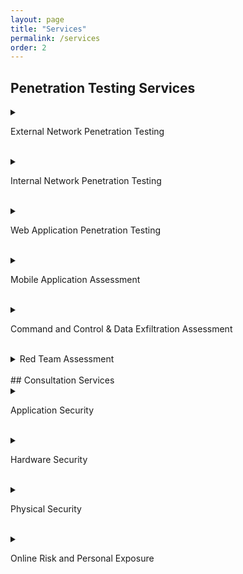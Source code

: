 ```yaml
---
layout: page
title: "Services"
permalink: /services
order: 2
---
```


## Penetration Testing Services
<details>
<summary>

 External Network Penetration Testing

</summary>
Identifying vulnerabilities in your external-facing systems, such as routers, firewalls, and web servers
Providing recommendations for patching vulnerabilities, improving network segmentation, and implementing stronger authentication controls
Testing the effectiveness of your perimeter defenses against simulated cyber attacks
</details>
<br>
<details>
<summary>

 Internal Network Penetration Testing

</summary>
Identifying vulnerabilities in your internal network and systems
Providing recommendations for improving your security posture
</details>
<br>
<details>
<summary>

Web Application Penetration Testing

</summary>
Identifying vulnerabilities in your web applications, such as cross-site scripting (XSS), SQL injection, and weak password policies
Providing recommendations for mitigating these vulnerabilities and implementing secure coding practices
Testing the resilience of your web applications against simulated cyber attacks
</details>
<br>
<details>
<summary>

 Mobile Application Assessment

</summary>
Identifying vulnerabilities in your mobile applications, such as insecure data storage, weak authentication, and lack of transport-level encryption
Providing recommendations for mitigating these vulnerabilities and implementing secure coding practices
Testing the resilience of your mobile applications against simulated cyber attacks
</details>
<br>
<details>
<summary>

 Command and Control & Data Exfiltration Assessment

</summary>
Identifying vulnerabilities that could allow for unauthorized access to your systems or data exfiltration, such as open ports, weak passwords, and unpatched software
Providing recommendations for improving your network security and implementing strong access controls
Testing the effectiveness of your defenses against simulated data exfiltration attacks
</details>
<br>
<details>
<summary>
 Red Team Assessment

</summary>
- Simulating real-world attacks on your systems to test their resilience
- Providing recommendations for improving your security posture
</details>
<br>
## Consultation Services

<details>
<summary>

 Application Security

</summary>
- Discussing best practices for secure coding, such as input validation, sanitization, and error handling
- Providing guidance on implementing secure coding practices and testing for vulnerabilities during development
- Recommending tools and practices for maintaining secure applications over time
</details>
<br>
<details>
<summary>

 Hardware Security

</summary>
- Discussing best practices for securing your hardware and devices, such as implementing strong passwords, enabling encryption, and installing security updates
- Providing guidance on securing your hardware against physical attacks, such as tampering and theft
- Recommending tools and practices for maintaining secure hardware over time
</details>
<br>
<details>
<summary>

 Physical Security

</summary>
- Discussing best practices for protecting your physical assets and facilities, such as implementing access controls, surveillance systems, and visitor management processes
- Providing guidance on identifying and mitigating potential physical security threats, such as burglaries and vandalism
- Recommending tools and practices for maintaining strong physical security measures over time
</details>
<br>
<details>
<summary>

 Online Risk and Personal Exposure

</summary>
- Assessing the potential risks to your online presence and personal assets
- Providing recommendations for mitigating these risks
</details>
